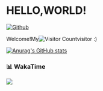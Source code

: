 # HELLO,WORLD!

[![Github](https://img.shields.io/badge/github-yehui-white?logo=github)](https://github.com/yehui2001)

Welcome!My![Visitor Count](https://profile-counter.glitch.me/yehui2001/count.svg)visitor
:)


[![Anurag's GitHub stats](https://github-readme-stats.vercel.app/api?username=yehui2001)](https://github.com/anuraghazra/github-readme-stats)


<!-- wakatime 统计 -->
### 📊 WakaTime
<picture>
  <source ##此处的ID为wakatime的ID
    srcset="https://github-readme-stats.vercel.app/api/wakatime?username=yehui&layout=compact&text_color=f0f6fc&bg_color=00000000&hide_border=true&hide_title=true"
    media="(prefers-color-scheme: dark)"
  />
  <source
    srcset="https://github-readme-stats.vercel.app/api/wakatime?username=yehui&layout=compact&text_color=1f2328&bg_color=00000000&hide_border=true&hide_title=true"
    media="(prefers-color-scheme: light), (prefers-color-scheme: no-preference)"
  />
  <img src="https://github-readme-stats.vercel.app/api/wakatime?username=yehui&layout=compact&text_color=f0f6fc&bg_color=00000000&hide_border=true&hide_title=true" />
</picture>

</td></tr>

<tr><td>


<script type="text/javascript" id="clstr_globe" src="//clustrmaps.com/globe.js?d=Gd8xF-K34HcpWc93QE1aYYrVeT_LoXlkgatILAo0obI"></script>
